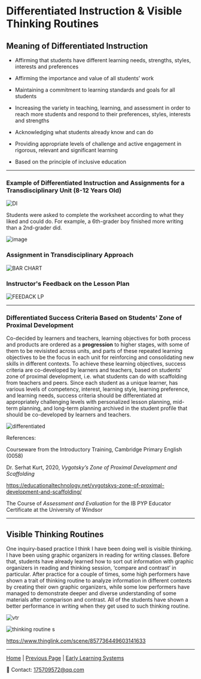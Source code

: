 # Differentiated Instruction & Visible Thinking Routines

## Meaning of Differentiated Instruction

- Affirming that students have different learning needs, strengths, styles, interests and preferences

- Affirming the importance and value of all students’ work

- Maintaining a commitment to learning standards and goals for all students

- Increasing the variety in teaching, learning, and assessment in order to reach more students and respond to their preferences, styles, interests and strengths

- Acknowledging what students already know and can do

- Providing appropriate levels of challenge and active engagement in rigorous, relevant and significant learning

- Based on the principle of inclusive education

---

### Example of Differentiated Instruction and Assignments for a Transdisciplinary Unit (8-12 Years Old)

![DI](https://user-images.githubusercontent.com/109213222/182414196-9842b842-2858-45f4-b3ac-82d6ab2df2e1.png)

Students were asked to complete the worksheet according to what they liked and could do. For example, a 6th-grader boy finished more writing than a 2nd-grader did.

![image](https://user-images.githubusercontent.com/109213222/182388879-9e815087-1f18-49c7-85b2-3f92fa7c720b.png)

### Assignment in Transdisciplinary Approach

![BAR CHART](https://user-images.githubusercontent.com/109213222/182414384-e5984a4b-90ed-472f-9aab-c347a59e5fff.png)

### Instructor's Feedback on the Lesson Plan

![FEEDACK LP](https://user-images.githubusercontent.com/109213222/182414610-a804eab8-33cc-45fc-b03d-f96874599125.png)

---

### Differentiated Success Criteria Based on Students' Zone of Proximal Development

Co-decided by learners and teachers, learning objectives for both process and products are ordered as a **progression** to higher stages, with some of them to be revisisted across units, and parts of these repeated learning objectives to be the focus in each unit for reinforcing and consolidating new skills in different contexts. To achieve these learning objectives, success criteria are co-developed by learners and teachers, based on students' zone of proximal development, i.e. what students can do with scaffolding from teachers and peers. Since each student as a unique learner, has various levels of competency, interest, learning style, learning preference, and learning needs, success criteria should be differentiated at appropriately challenging levels with personalized lesson planning, mid-term planning, and long-term planning archived in the student profile that should be co-developed by learners and teachers.

![differentiated](https://user-images.githubusercontent.com/109213222/185276422-280147a2-aa76-4487-a9f2-4cd57d59f4be.JPG)

References:

Courseware from the Introductory Training, Cambridge Primary English (0058)

Dr. Serhat Kurt, 2020, _Vygotsky’s Zone of Proximal Development and Scaffolding_

<https://educationaltechnology.net/vygotskys-zone-of-proximal-development-and-scaffolding/>

The Course of _Assessment and Evaluation_ for the IB PYP Educator Certificate at the University of Windsor 

---

## Visible Thinking Routines

One inquiry-based practice I think I have been doing well is visible thinking. I have been using graphic organizers in reading for writing classes. Before that, students have already learned how to sort out information with graphic organizers in reading and thinking session, ‘compare and contrast’ in particular. After practice for a couple of times, some high performers have shown a trait of thinking routine to analyze information in different contexts by creating their own graphic organizers, while some low performers have managed to demonstrate deeper and diverse understanding of some materials after comparison and contrast. All of the students have shown a better performance in writing when they get used to such thinking routine.

![vtr](https://user-images.githubusercontent.com/109213222/183083580-8801a6d2-6f34-44e6-88c2-aa9c5c4ba58a.JPG)

![thinking routine s](https://user-images.githubusercontent.com/109213222/183058520-c0ec7f46-9924-467e-a6bf-f0c7daa4304b.JPG)

<https://www.thinglink.com/scene/857736449603141633>

---

 [Home](./README.md) | [Previous Page](./teachingandlearning4) | [Early Learning Systems](./earlylearning.md)

📧 Contact:
<175709572@qq.com>

